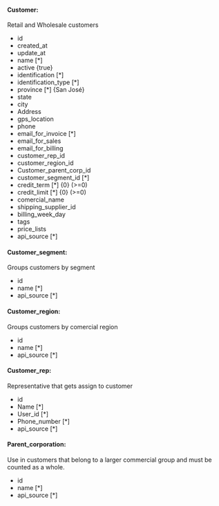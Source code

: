 #### Customer:

Retail and Wholesale customers

- id
- created_at
- update_at
- name [*]
- active {true}
- identification [*]
- identification_type [*]
- province [*] {San José}
- state
- city
- Address
- gps_location
- phone
- email_for_invoice [*]
- email_for_sales
- email_for_billing
- customer_rep_id
- customer_region_id
- Customer_parent_corp_id
- customer_segment_id [*]
- credit_term [*] {0} (>=0)
- credit_limit [*] {0} (>=0)
- comercial_name
- shipping_supplier_id
- billing_week_day
- tags
- price_lists
- api_source [*]

#### Customer_segment:

Groups customers by segment

- id
- name [*]
- api_source [*]

#### Customer_region:

Groups customers by comercial region

- id
- name [*]
- api_source [*]

#### Customer_rep:

Representative that gets assign to customer

- id
- Name [*]
- User_id [*]
- Phone_number [*]
- api_source [*]

#### Parent_corporation:

Use in customers that belong to a larger commercial group and must be counted as a whole.

- id
- name [*]
- api_source [*]
